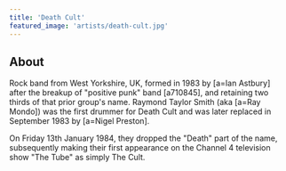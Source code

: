 ```yaml
---
title: 'Death Cult'
featured_image: 'artists/death-cult.jpg'
---
```


## About

Rock band from West Yorkshire, UK, formed in 1983 by [a=Ian Astbury] after the breakup of "positive punk" band [a710845], and retaining two thirds of that prior group's name. 
Raymond Taylor Smith (aka [a=Ray Mondo]) was the first drummer for Death Cult and was later replaced in September 1983 by [a=Nigel Preston].

On Friday 13th January 1984, they dropped the "Death" part of the name, subsequently making their first appearance on the Channel 4 television show "The Tube" as simply The Cult.


